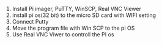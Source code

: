 1. Install Pi imager, PuTTY, WinSCP, Real VNC Viewer
2. install pi os(32 bit) to the micro SD card with WIFI setting
3. Connect Putty
4. Move the program file with Win SCP to the pi OS
5. Use Real VNC Viwer to controll the PI os
